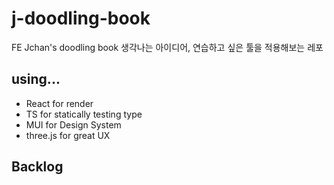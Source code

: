 # j-doodling-book

FE Jchan's doodling book
생각나는 아이디어, 연습하고 싶은 툴을 적용해보는 레포

## using...

- React for render
- TS for statically testing type
- MUI for Design System
- three.js for great UX

## Backlog
